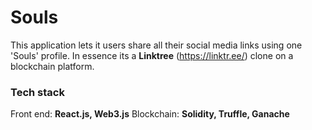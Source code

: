 # Souls
This application lets it users share all their social media links using one 'Souls' profile.
In essence its a **Linktree** (https://linktr.ee/) clone on a blockchain platform.

### Tech stack
Front end: **React.js, Web3.js**
Blockchain: **Solidity, Truffle, Ganache**

